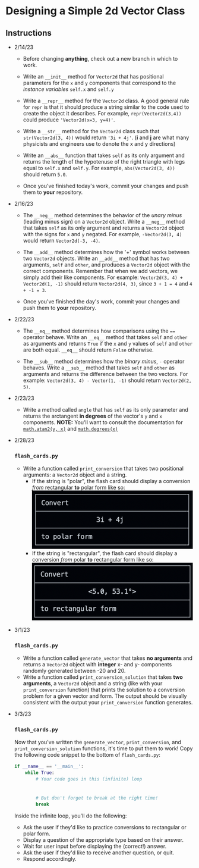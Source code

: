 # Designing a Simple 2d Vector Class

## Instructions

- 2/14/23
    - Before changing **anything**, check out a new branch in which to work.

    - Write an `__init__` method for `Vector2d` that has positional parameters for the `x` and `y` components that correspond to the *instance variables* `self.x` and `self.y`

    - Write a `__repr__` method for the `Vector2d` class. A good general rule for `repr` is that it should produce a string similar to the code used to create the object it describes. For example, `repr(Vector2d(3,4))` could produce `'Vector2d(x=3, y=4)'`.

    - Write a `__str__` method for the `Vector2d` class such that `str(Vector2d(3, 4))` would return `'3i + 4j'`. (**i** and **j** are what many physicists and engineers use to denote the x and y directions)

    - Write an `__abs__` function that takes `self` as its only argument and returns the length of the hypotenuse of the right triangle with legs equal to `self.x` and `self.y`. For example, `abs(Vector2d(3, 4))` should return `5.0`.

    - Once you've finished today's work, commit your changes and push them to **your** repository.

- 2/16/23

    - The `__neg__` method determines the behavior of the *unary minus* (leading minus sign) on a `Vector2d` object. Write a `__neg__` method that takes `self` as its only argument and returns a `Vector2d` object with the signs for `x` and `y` negated. For example, `-Vector2d(3, 4)` would return `Vector2d(-3, -4)`.

    - The `__add__` method determines how the '+' symbol works between two `Vector2d` objects. Write an `__add__` method that has two arguments, `self` and `other`, and produces a `Vector2d` object with the correct components. Remember that when we add vectors, we simply add their like components. For example: `Vector2d(3, 4) + Vector2d(1, -1)` should return `Vector2d(4, 3)`, since `3 + 1 = 4` and `4 + -1 = 3`.

    - Once you've finished the day's work, commit your changes and push them to **your** repository.

- 2/22/23

    - The `__eq__` method determines how comparisons using the `==` operator behave. Write an `__eq__` method that takes `self` and `other` as arguments and returns `True` if the `x` and `y` values of `self` and `other` are both equal. `__eq__` should return `False` otherwise.

    - The `__sub__` method determines how the *binary minus*, `-` operator behaves. Write a `__sub__` method that takes `self` and `other` as arguments and returns the difference between the two vectors. For example: `Vector2d(3, 4) - Vector(1, -1)` should return `Vector2d(2, 5)`.

- 2/23/23

    - Write a method called `angle` that has `self` as its only parameter and returns the arctangent **in degrees** of the vector's `y` and `x` components. **NOTE:** You'll want to consult the documentation for [`math.atan2(y, x)`](https://docs.python.org/3/library/math.html#math.atan2) and [`math.degrees(x)`](https://docs.python.org/3/library/math.html#math.degrees)

- 2/28/23

    ### `flash_cards.py`
    - Write a function called `print_conversion` that takes two positional arguments: a `Vector2d` object and a string.
        - If the string is "polar", the flash card should display a conversion *from* rectangular **to** polar form like so:
        ![Flash card for vector conversion from rectangular to polar form](img/to_polar.png)
        - If the string is "rectangular", the flash card should display a conversion *from* polar **to** rectangular form like so:
        ![Flash card for vector conversion from rectangular to polar form](img/to_rectangular.png)

- 3/1/23
    ### `flash_cards.py`
    - Write a function called `generate_vector` that takes **no arguments** and returns a `Vector2d` object with **integer** x- and y- components randomly generated between -20 and 20.
    - Write a function called `print_conversion_solution` that takes **two arguments**, a `Vector2d` object and a string (like with your `print_conversion` function) that prints the solution to a conversion problem for a given vector and form. The output should be visually consistent with the output your `print_conversion` function generates. 

- 3/3/23
    ### `flash_cards.py`
    Now that you've written the `generate_vector`, `print_conversion`, and `print_conversion_solution` functions, it's time to put them to work!
    Copy the following code snippet to the bottom of `flash_cards.py`:
    ```python
    if __name__ == '__main__':
        while True:
            # Your code goes in this (infinite) loop


            # But don't forget to break at the right time!
            break
    ```
    Inside the infinite loop, you'll do the following:
    - Ask the user if they'd like to practice conversions to rectangular or polar form.
    - Display a question of the appropriate type based on their answer.
    - Wait for user input before displaying the (correct!) answer.
    - Ask the user if they'd like to receive another question, or quit.
    - Respond accordingly.

    
